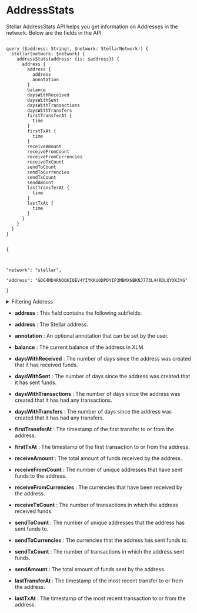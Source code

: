 # AddressStats

Stellar AddressStats API helps you get information on Addresses in the network. Below are the fields in the API:


```

query ($address: String!, $network: StellarNetwork!) {
  stellar(network: $network) {
    addressStats(address: {is: $address}) {
      address {
        address {
          address
          annotation
        }
        balance
        daysWithReceived
        daysWithSent
        daysWithTransactions
        daysWithTransfers
        firstTransferAt {
          time
        }
        firstTxAt {
          time
        }
        receiveAmount
        receiveFromCount
        receiveFromCurrencies
        receiveTxCount
        sendToCount
        sendToCurrencies
        sendTxCount
        sendAmount
        lastTransferAt {
          time
        }
        lastTxAt {
          time
        }
      }
    }
  }
}


{



"network": "stellar",

"address": "GDG4MD4RNOOKIQEV4YIYKKUODPDYIP3MBMXNBKNJ773L44RDLQYXK3YG"

}

```

<details>
<summary>Filtering Address</summary>

- `address`: The address of the wallet. You can use the `is` operator to filter for wallets that match the specified address.

- `options`: A set of options that control the pagination and sorting of the results.

- `asc`: The field to sort the results by in ascending order.

- `ascByInteger`: The field to sort the results by in ascending order, treating the values as integers.

- `desc`: The field to sort the results by in descending order.

- `descByInteger`: The field to sort the results by in descending order, treating the values as integers.

- `limit`: The maximum number of results to return.

- `limitBy`: A field that can be used to limit the results by a specific value.

- `offset`: The number of results to skip before returning the result

</details>

- **address** : This field contains the following subfields:

- **address** : The Stellar address.

- **annotation** : An optional annotation that can be set by the user.

- **balance** : The current balance of the address in XLM.

- **daysWithReceived** : The number of days since the address was created that it has received funds.

- **daysWithSent** : The number of days since the address was created that it has sent funds.

- **daysWithTransactions** : The number of days since the address was created that it has had any transactions.

- **daysWithTransfers** : The number of days since the address was created that it has had any transfers.

- **firstTransferAt** : The timestamp of the first transfer to or from the address.

- **firstTxAt** : The timestamp of the first transaction to or from the address.

- **receiveAmount** : The total amount of funds received by the address.

- **receiveFromCount** : The number of unique addresses that have sent funds to the address.

- **receiveFromCurrencies** : The currencies that have been received by the address.

- **receiveTxCount** : The number of transactions in which the address received funds.

- **sendToCount** : The number of unique addresses that the address has sent funds to.

- **sendToCurrencies** : The currencies that the address has sent funds to.

- **sendTxCount** : The number of transactions in which the address sent funds.

- **sendAmount** : The total amount of funds sent by the address.

- **lastTransferAt** : The timestamp of the most recent transfer to or from the address.

- **lastTxAt** : The timestamp of the most recent transaction to or from the address.

